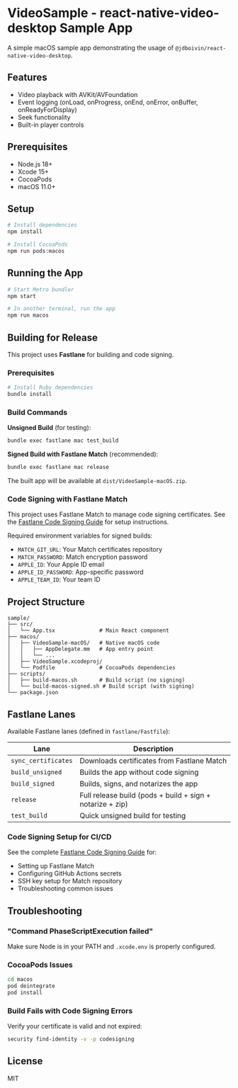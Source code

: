 # VideoSample - react-native-video-desktop Sample App

A simple macOS sample app demonstrating the usage of `@jdboivin/react-native-video-desktop`.

## Features

- Video playback with AVKit/AVFoundation
- Event logging (onLoad, onProgress, onEnd, onError, onBuffer, onReadyForDisplay)
- Seek functionality
- Built-in player controls

## Prerequisites

- Node.js 18+
- Xcode 15+
- CocoaPods
- macOS 11.0+

## Setup

```bash
# Install dependencies
npm install

# Install CocoaPods
npm run pods:macos
```

## Running the App

```bash
# Start Metro bundler
npm start

# In another terminal, run the app
npm run macos
```

## Building for Release

This project uses **Fastlane** for building and code signing.

### Prerequisites

```bash
# Install Ruby dependencies
bundle install
```

### Build Commands

**Unsigned Build** (for testing):
```bash
bundle exec fastlane mac test_build
```

**Signed Build with Fastlane Match** (recommended):
```bash
bundle exec fastlane mac release
```

The built app will be available at `dist/VideoSample-macOS.zip`.

### Code Signing with Fastlane Match

This project uses Fastlane Match to manage code signing certificates. See the [Fastlane Code Signing Guide](../docs/CODE_SIGNING_FASTLANE.md) for setup instructions.

Required environment variables for signed builds:
- `MATCH_GIT_URL`: Your Match certificates repository
- `MATCH_PASSWORD`: Match encryption password
- `APPLE_ID`: Your Apple ID email
- `APPLE_ID_PASSWORD`: App-specific password
- `APPLE_TEAM_ID`: Your team ID

## Project Structure

```
sample/
├── src/
│   └── App.tsx              # Main React component
├── macos/
│   ├── VideoSample-macOS/   # Native macOS code
│   │   ├── AppDelegate.mm   # App entry point
│   │   └── ...
│   ├── VideoSample.xcodeproj/
│   └── Podfile              # CocoaPods dependencies
├── scripts/
│   ├── build-macos.sh       # Build script (no signing)
│   └── build-macos-signed.sh # Build script (with signing)
└── package.json
```

## Fastlane Lanes

Available Fastlane lanes (defined in `fastlane/Fastfile`):

| Lane | Description |
|------|-------------|
| `sync_certificates` | Downloads certificates from Fastlane Match |
| `build_unsigned` | Builds the app without code signing |
| `build_signed` | Builds, signs, and notarizes the app |
| `release` | Full release build (pods + build + sign + notarize + zip) |
| `test_build` | Quick unsigned build for testing |

### Code Signing Setup for CI/CD

See the complete [Fastlane Code Signing Guide](../docs/CODE_SIGNING_FASTLANE.md) for:
- Setting up Fastlane Match
- Configuring GitHub Actions secrets
- SSH key setup for Match repository
- Troubleshooting common issues

## Troubleshooting

### "Command PhaseScriptExecution failed"

Make sure Node is in your PATH and `.xcode.env` is properly configured.

### CocoaPods Issues

```bash
cd macos
pod deintegrate
pod install
```

### Build Fails with Code Signing Errors

Verify your certificate is valid and not expired:

```bash
security find-identity -v -p codesigning
```

## License

MIT

